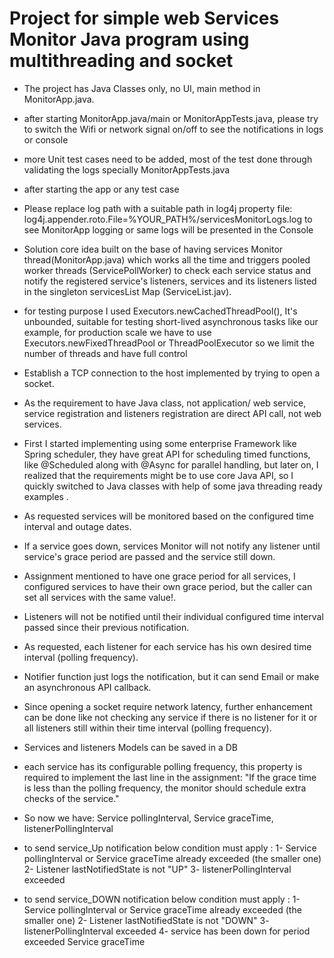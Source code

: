 # Project for simple web Services Monitor Java program using multithreading and socket

- The project has Java Classes only, no UI, main method in MonitorApp.java.
- after starting MonitorApp.java/main or MonitorAppTests.java, please try to switch the Wifi or network signal on/off to see the notifications in logs or console  

- more Unit test cases need to be added, most of the test done through validating the logs specially MonitorAppTests.java
- after starting the app or any test case 

- Please replace log path with a suitable path in log4j property file: log4j.appender.roto.File=%YOUR_PATH%/servicesMonitorLogs.log to see MonitorApp logging or same logs will be presented in the Console

- Solution core idea built on the base of having services Monitor thread(MonitorApp.java) which works all the time and triggers pooled worker threads (ServicePollWorker) to check each service status and notify the registered service's listeners, services and its listeners listed in the singleton servicesList Map (ServiceList.jav). 
- for testing purpose I used Executors.newCachedThreadPool(), It's unbounded, suitable for testing short-lived asynchronous tasks like our example, for production scale we have to use Executors.newFixedThreadPool or ThreadPoolExecutor so we limit the number of threads and have full control

- Establish a TCP connection to the host implemented by trying to open a socket. 

- As the requirement to have Java class, not application/ web service, service registration and listeners registration are direct API call, not web services.
- First I started implementing using some enterprise Framework like Spring scheduler, they have great API for scheduling timed functions, like @Scheduled along with @Async for parallel handling, but later on, I realized that the requirements might be to use core Java API, so I quickly switched to Java classes with help of some java threading ready examples .  

- As requested services will be monitored based on the configured time interval and outage dates.

- If a service goes down, services Monitor will not notify any listener until service's grace period are passed and the service still down.

- Assignment mentioned to have one grace period for all services,  I configured services to have their own grace period, but the caller can set all services with the same value!.

- Listeners will not be notified until their individual configured time interval passed since their previous notification.

- As requested, each listener for each service has his own desired time interval (polling frequency).

- Notifier function just logs the notification, but it can send Email or make an asynchronous API callback. 

- Since opening a socket require network latency,  further enhancement can be done like not checking any service if there is no listener for it or all listeners still within their time interval (polling frequency). 

- Services and listeners Models can be saved in a DB
- each service has its configurable polling frequency, this property is required to implement the last line in the assignment: "If the grace time is less than the polling frequency, the monitor should schedule extra checks of the service." 
- So now we have: Service pollingInterval, Service graceTime, listenerPollingInterval
- to send service_Up notification below condition must apply :
1- Service pollingInterval or Service graceTime already exceeded (the smaller one)
2- Listener lastNotifiedState is not "UP"
3- listenerPollingInterval exceeded

- to send service_DOWN notification below condition must apply :
1- Service pollingInterval or Service graceTime already exceeded (the smaller one)
2- Listener lastNotifiedState is not "DOWN"
3- listenerPollingInterval exceeded
4- service has been down for period exceeded Service graceTime
